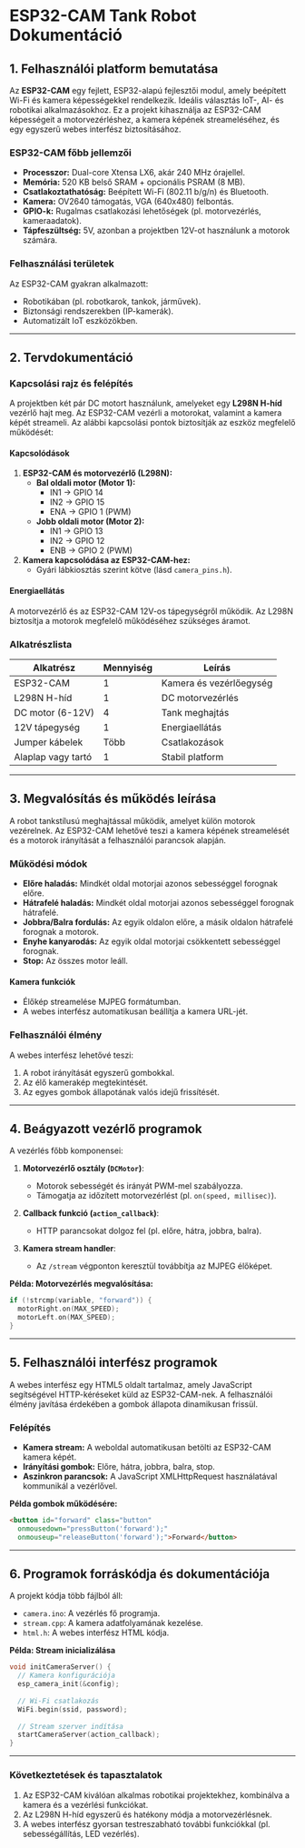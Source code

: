 
# ESP32-CAM Tank Robot Dokumentáció

## 1. Felhasználói platform bemutatása
Az **ESP32-CAM** egy fejlett, ESP32-alapú fejlesztői modul, amely beépített Wi-Fi és kamera képességekkel rendelkezik. Ideális választás IoT-, AI- és robotikai alkalmazásokhoz. Ez a projekt kihasználja az ESP32-CAM képességeit a motorvezérléshez, a kamera képének streameléséhez, és egy egyszerű webes interfész biztosításához.

### **ESP32-CAM főbb jellemzői**
- **Processzor:** Dual-core Xtensa LX6, akár 240 MHz órajellel.
- **Memória:** 520 KB belső SRAM + opcionális PSRAM (8 MB).
- **Csatlakoztathatóság:** Beépített Wi-Fi (802.11 b/g/n) és Bluetooth.
- **Kamera:** OV2640 támogatás, VGA (640x480) felbontás.
- **GPIO-k:** Rugalmas csatlakozási lehetőségek (pl. motorvezérlés, kameraadatok).
- **Tápfeszültség:** 5V, azonban a projektben 12V-ot használunk a motorok számára.

### **Felhasználási területek**
Az ESP32-CAM gyakran alkalmazott:
- Robotikában (pl. robotkarok, tankok, járművek).
- Biztonsági rendszerekben (IP-kamerák).
- Automatizált IoT eszközökben.

---

## 2. Tervdokumentáció
### **Kapcsolási rajz és felépítés**
A projektben két pár DC motort használunk, amelyeket egy **L298N H-híd** vezérlő hajt meg. Az ESP32-CAM vezérli a motorokat, valamint a kamera képét streameli. Az alábbi kapcsolási pontok biztosítják az eszköz megfelelő működését:

#### **Kapcsolódások**
1. **ESP32-CAM és motorvezérlő (L298N):**
   - **Bal oldali motor (Motor 1):**
     - IN1 -> GPIO 14
     - IN2 -> GPIO 15
     - ENA -> GPIO 1 (PWM)
   - **Jobb oldali motor (Motor 2):**
     - IN1 -> GPIO 13
     - IN2 -> GPIO 12
     - ENB -> GPIO 2 (PWM)
2. **Kamera kapcsolódása az ESP32-CAM-hez:**
   - Gyári lábkiosztás szerint kötve (lásd `camera_pins.h`).

#### **Energiaellátás**
A motorvezérlő és az ESP32-CAM 12V-os tápegységről működik. Az L298N biztosítja a motorok megfelelő működéséhez szükséges áramot.

### **Alkatrészlista**
| Alkatrész         | Mennyiség | Leírás                           |
|-------------------|-----------|----------------------------------|
| ESP32-CAM         | 1         | Kamera és vezérlőegység         |
| L298N H-híd       | 1         | DC motorvezérlés                |
| DC motor (6-12V)  | 4         | Tank meghajtás                  |
| 12V tápegység     | 1         | Energiaellátás                  |
| Jumper kábelek    | Több      | Csatlakozások                   |
| Alaplap vagy tartó | 1         | Stabil platform                 |

---

## 3. Megvalósítás és működés leírása
A robot tankstílusú meghajtással működik, amelyet külön motorok vezérelnek. Az ESP32-CAM lehetővé teszi a kamera képének streamelését és a motorok irányítását a felhasználói parancsok alapján.

### **Működési módok**
- **Előre haladás:** Mindkét oldal motorjai azonos sebességgel forognak előre.
- **Hátrafelé haladás:** Mindkét oldal motorjai azonos sebességgel forognak hátrafelé.
- **Jobbra/Balra fordulás:** Az egyik oldalon előre, a másik oldalon hátrafelé forognak a motorok.
- **Enyhe kanyarodás:** Az egyik oldal motorjai csökkentett sebességgel forognak.
- **Stop:** Az összes motor leáll.

#### **Kamera funkciók**
- Élőkép streamelése MJPEG formátumban.
- A webes interfész automatikusan beállítja a kamera URL-jét.

### **Felhasználói élmény**
A webes interfész lehetővé teszi:
1. A robot irányítását egyszerű gombokkal.
2. Az élő kamerakép megtekintését.
3. Az egyes gombok állapotának valós idejű frissítését.

---

## 4. Beágyazott vezérlő programok
A vezérlés főbb komponensei:
1. **Motorvezérlő osztály (`DCMotor`)**:
   - Motorok sebességét és irányát PWM-mel szabályozza.
   - Támogatja az időzített motorvezérlést (pl. `on(speed, millisec)`).

2. **Callback funkció (`action_callback`)**:
   - HTTP parancsokat dolgoz fel (pl. előre, hátra, jobbra, balra).

3. **Kamera stream handler**:
   - Az `/stream` végponton keresztül továbbítja az MJPEG élőképet.

**Példa: Motorvezérlés megvalósítása:**
```cpp
if (!strcmp(variable, "forward")) {
  motorRight.on(MAX_SPEED);
  motorLeft.on(MAX_SPEED);
}
```

---

## 5. Felhasználói interfész programok
A webes interfész egy HTML5 oldalt tartalmaz, amely JavaScript segítségével HTTP-kéréseket küld az ESP32-CAM-nek. A felhasználói élmény javítása érdekében a gombok állapota dinamikusan frissül.

### **Felépítés**
- **Kamera stream:** A weboldal automatikusan betölti az ESP32-CAM kamera képét.
- **Irányítási gombok:** Előre, hátra, jobbra, balra, stop.
- **Aszinkron parancsok:** A JavaScript XMLHttpRequest használatával kommunikál a vezérlővel.

**Példa gombok működésére:**
```html
<button id="forward" class="button" 
  onmousedown="pressButton('forward');" 
  onmouseup="releaseButton('forward');">Forward</button>
```

---

## 6. Programok forráskódja és dokumentációja
A projekt kódja több fájlból áll:
- `camera.ino`: A vezérlés fő programja.
- `stream.cpp`: A kamera adatfolyamának kezelése.
- `html.h`: A webes interfész HTML kódja.

**Példa: Stream inicializálása**
```cpp
void initCameraServer() {
  // Kamera konfigurációja
  esp_camera_init(&config);
  
  // Wi-Fi csatlakozás
  WiFi.begin(ssid, password);
  
  // Stream szerver indítása
  startCameraServer(action_callback);
}
```

---

### Következtetések és tapasztalatok
1. Az ESP32-CAM kiválóan alkalmas robotikai projektekhez, kombinálva a kamera és a vezérlési funkciókat.
2. Az L298N H-híd egyszerű és hatékony módja a motorvezérlésnek.
3. A webes interfész gyorsan testreszabható további funkciókkal (pl. sebességállítás, LED vezérlés).


